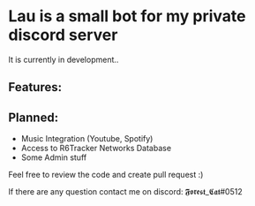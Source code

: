 # Lau is a small bot for my private discord server
It is currently in development..

## Features:

## Planned:
- Music Integration (Youtube, Spotify)
- Access to R6Tracker Networks Database
- Some Admin stuff


Feel free to review the code and create pull request :)

If there are any question contact me on discord: 𝕱𝖔𝖗𝖊𝖘𝖙_𝕮𝖆𝖙#0512
